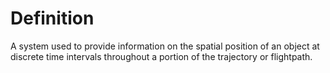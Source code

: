 # Definition

A system used to provide information on the spatial position of an
object at discrete time intervals throughout a portion of the trajectory
or flightpath.
